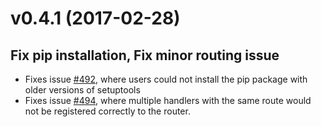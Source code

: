 # v0.4.1 (2017-02-28)

## Fix pip installation, Fix minor routing issue

- Fixes issue [#492](https://github.com/channelcat/sanic/issues/492), where users could not install the pip package with older versions of setuptools
- Fixes issue [#494](https://github.com/channelcat/sanic/issues/494), where multiple handlers with the same route would not be registered correctly to the router.
